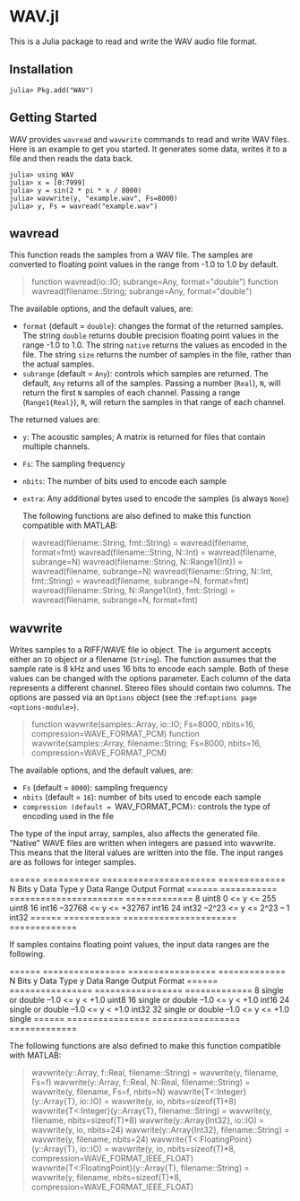 WAV.jl
======

This is a Julia package to read and write the WAV audio file format.

Installation
------------

    julia> Pkg.add("WAV")

Getting Started
---------------

WAV provides `wavread` and `wavwrite` commands to read and write WAV files. Here is an example to get you started. It generates some data, writes it to a file and then reads the data back.

```jlcon
julia> using WAV
julia> x = [0:7999]
julia> y = sin(2 * pi * x / 8000)
julia> wavwrite(y, "example.wav", Fs=8000)
julia> y, Fs = wavread("example.wav")
```

wavread
-------

This function reads the samples from a WAV file. The samples are converted to floating
point values in the range from -1.0 to 1.0 by default.

> function wavread(io::IO; subrange=Any, format="double")
> function wavread(filename::String; subrange=Any, format="double")

The available options, and the default values, are:

* ``format`` (default = ``double``): changes the format of the returned samples. The string
  ``double`` returns double precision floating point values in the range -1.0 to 1.0. The string
  ``native`` returns the values as encoded in the file. The string ``size`` returns the number
  of samples in the file, rather than the actual samples.
* ``subrange`` (default = ``Any``): controls which samples are returned. The default, ``Any``
  returns all of the samples. Passing a number (``Real``), ``N``, will return the first ``N``
  samples of each channel. Passing a range (``Range1{Real}``), ``R``, will return the samples
  in that range of each channel.

The returned values are:

* ``y``: The acoustic samples; A matrix is returned for files that contain multiple channels.
* ``Fs``: The sampling frequency
* ``nbits``: The number of bits used to encode each sample
* ``extra``: Any additional bytes used to encode the samples (is always ``None``)

   The following functions are also defined to make this function compatible with MATLAB:

> wavread(filename::String, fmt::String) = wavread(filename, format=fmt)
> wavread(filename::String, N::Int) = wavread(filename, subrange=N)
> wavread(filename::String, N::Range1{Int}) = wavread(filename, subrange=N)
> wavread(filename::String, N::Int, fmt::String) = wavread(filename, subrange=N, format=fmt)
> wavread(filename::String, N::Range1{Int}, fmt::String) = wavread(filename, subrange=N, format=fmt)

wavwrite
--------

Writes samples to a RIFF/WAVE file io object. The ``io`` argument
accepts either an ``IO`` object or a filename (``String``). The
function assumes that the sample rate is 8 kHz and uses 16 bits to
encode each sample. Both of these values can be changed with the
options parameter. Each column of the data represents a different
channel. Stereo files should contain two columns. The options are
passed via an ``Options`` object (see the :ref:`options page
<options-module>`).

> function wavwrite(samples::Array, io::IO; Fs=8000, nbits=16, compression=WAVE_FORMAT_PCM)
> function wavwrite(samples::Array, filename::String; Fs=8000, nbits=16, compression=WAVE_FORMAT_PCM)

The available options, and the default values, are:

   * ``Fs`` (default = ``8000``): sampling frequency
   * ``nbits`` (default = ``16``): number of bits used to encode each
     sample
   * ``compression (default = ``WAV_FORMAT_PCM``)``: controls the type of encoding used in the file

The type of the input array, samples, also affects the generated
file. "Native" WAVE files are written when integers are passed into
wavwrite. This means that the literal values are written into the
file. The input ranges are as follows for integer samples.

======       ===========     ======================   =============
N Bits       y Data Type     y Data Range             Output Format
======       ===========     ======================   =============
8            uint8           0 <= y <= 255            uint8
16           int16           –32768 <= y <= +32767    int16
24           int32           –2^23 <= y <= 2^23 – 1   int32
======       ===========     ======================   =============

If samples contains floating point values, the input data ranges
are the following.

======    ================   =================   =============
N Bits    y Data Type        y Data Range        Output Format
======    ================   =================   =============
8         single or double   –1.0 <= y < +1.0    uint8
16        single or double   –1.0 <= y < +1.0    int16
24        single or double   –1.0 <= y < +1.0    int32
32        single or double   –1.0 <= y <= +1.0   single
======    ================   =================   =============

The following functions are also defined to make this function
compatible with MATLAB:

> wavwrite(y::Array, f::Real, filename::String) = wavwrite(y, filename, Fs=f)
> wavwrite(y::Array, f::Real, N::Real, filename::String) = wavwrite(y, filename, Fs=f, nbits=N)
> wavwrite{T<:Integer}(y::Array{T}, io::IO) = wavwrite(y, io, nbits=sizeof(T)*8)
> wavwrite{T<:Integer}(y::Array{T}, filename::String) = wavwrite(y, filename, nbits=sizeof(T)*8)
> wavwrite(y::Array{Int32}, io::IO) = wavwrite(y, io, nbits=24)
> wavwrite(y::Array{Int32}, filename::String) = wavwrite(y, filename, nbits=24)
> wavwrite{T<:FloatingPoint}(y::Array{T}, io::IO) = wavwrite(y, io, nbits=sizeof(T)*8, compression=WAVE_FORMAT_IEEE_FLOAT)
> wavwrite{T<:FloatingPoint}(y::Array{T}, filename::String) = wavwrite(y, filename, nbits=sizeof(T)*8, compression=WAVE_FORMAT_IEEE_FLOAT)
